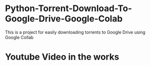 # Python-Torrent-Download-To-Google-Drive-Google-Colab
This is a project for easily downloading torrents to Google Drive using Google Collab

# Youtube Video in the works
